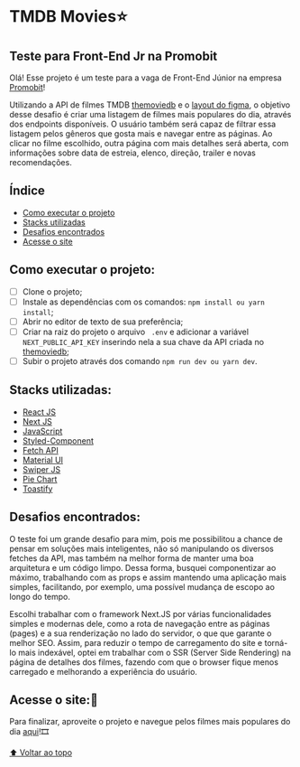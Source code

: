 # TMDB Movies⭐
## Teste para Front-End Jr na Promobit

Olá! Esse projeto é um teste para a vaga de Front-End Júnior na empresa [Promobit](https://www.promobit.com.br/)! 

Utilizando a API de filmes TMDB [themoviedb](https://developers.themoviedb.org/3/getting-started/introduction) e o [layout do figma](https://www.figma.com/file/rM7WPqhLY9ObnGzSCeWLxB/Teste-Front-End?node-id=0%3A1), o objetivo desse desafio é criar uma listagem de filmes mais populares do dia, através dos endpoints disponíveis. O usuário também será capaz de filtrar essa listagem pelos gêneros que gosta mais e navegar entre as páginas. Ao clicar no filme escolhido,  outra página com mais detalhes será aberta, com informações sobre data de estreia, elenco, direção, trailer e novas recomendações. 

## Índice

- [Como executar o projeto](#como-executar-o-projeto)
- [Stacks utilizadas](#stacks-utilizadas)
- [Desafios encontrados](#desafios-encontrados)
- [Acesse o site](#acesse-o-site)


## Como executar o projeto: 

- [ ] Clone o projeto;
- [ ] Instale as dependências com os comandos: ``` npm install ou yarn install ```;
- [ ] Abrir no editor de texto de sua preferência;
- [ ] Criar na raiz do projeto o arquivo ``` .env``` e adicionar a variável 
``` NEXT_PUBLIC_API_KEY ``` inserindo nela a sua chave da API criada no [themoviedb](https://www.themoviedb.org/login);
- [ ] Subir o projeto através dos comando ``` npm run dev ou yarn dev ```.

## Stacks utilizadas:

   - [React JS](https://reactjs.org/docs/getting-started.html)
   - [Next JS](https://nextjs.org/docs)
   - [JavaScript](https://developer.mozilla.org/pt-BR/docs/Web/JavaScript/Guide)
   - [Styled-Component](https://styled-components.com/)
   - [Fetch API](https://developer.mozilla.org/pt-BR/docs/Web/API/Fetch_API/Using_Fetch)
   - [Material UI](https://mui.com/pt/)
   - [Swiper JS](https://swiperjs.com/)
   - [Pie Chart](https://www.npmjs.com/package/react-minimal-pie-chart)
   - [Toastify](https://www.npmjs.com/package/react-toastify)           

## Desafios encontrados:

O teste foi um grande desafio para mim, pois me possibilitou a chance de pensar em soluções mais inteligentes, não só manipulando os diversos fetches da API, mas também na melhor forma de manter uma boa arquitetura e um código limpo. Dessa forma, busquei componentizar ao máximo, trabalhando com as props e assim mantendo uma aplicação mais simples, facilitando, por exemplo, uma possível mudança de escopo ao longo do tempo.

Escolhi trabalhar com o framework Next.JS por várias funcionalidades simples e modernas dele, como a rota de navegação entre as páginas (pages) e a sua renderização no lado do servidor, o que que garante o melhor SEO. Assim, para reduzir o tempo de carregamento do site e torná-lo mais indexável, optei em trabalhar com o SSR (Server Side Rendering) na página de detalhes dos filmes, fazendo com que o browser fique menos carregado e melhorando a experiência do usuário.

## Acesse o site:🎉

 Para finalizar, aproveite o projeto e navegue pelos filmes mais populares do dia [aqui](https://larissagomes-frontend-challenge.vercel.app/)!🎞
 
 [⬆ Voltar ao topo](#tmdb-movies)<br>

